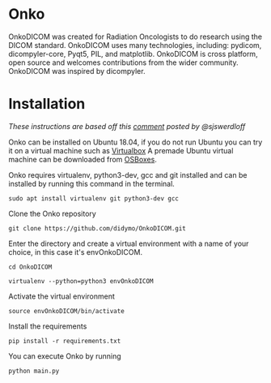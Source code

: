 # Onko
OnkoDICOM was created for Radiation Oncologists to do research using the DICOM standard. OnkoDICOM uses many technologies, including: pydicom, dicompyler-core, Pyqt5, PIL, and matplotlib. OnkoDICOM is cross platform, open source and welcomes contributions from the wider community. OnkoDICOM was inspired by dicompyler.

# Installation
*These instructions are based off this
[comment](https://github.com/didymo/OnkoDICOM/issues/7#issuecomment-552151910)
posted by @sjswerdloff*

Onko can be installed on Ubuntu 18.04, if you do not run Ubuntu you can 
try it on a virtual machine such as [Virtualbox](https://www.virtualbox.org/) 
A premade Ubuntu virtual machine can be downloaded from 
[OSBoxes](https://www.osboxes.org/).

Onko requires virtualenv, python3-dev, gcc and git installed and can be
installed by running this command in the terminal.

`sudo apt install virtualenv git python3-dev gcc`

Clone the Onko repository

`git clone https://github.com/didymo/OnkoDICOM.git`

Enter the directory and create a virtual environment with a name of
your choice, in this case it's envOnkoDICOM.

`cd OnkoDICOM`

`virtualenv --python=python3 envOnkoDICOM`

Activate the virtual environment

`source envOnkoDICOM/bin/activate`

Install the requirements

`pip install -r requirements.txt`

You can execute Onko by running

`python main.py`

